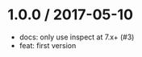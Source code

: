
1.0.0 / 2017-05-10
==================

  * docs: only use inspect at 7.x+ (#3)
  * feat: first version


